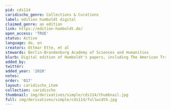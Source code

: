 ```yaml
---
pid: cds114
caridischo_genre: Collections & Curations
label: edition humboldt digital
claimed_genre: an edition
link: https://edition-humboldt.de/
open_access: 'TRUE'
status: Active
language: de, en
creators: Ottmar Ette, et al
stewards: Berlin-Brandenburg Academy of Sciences and Humanities
blurb: Digital edition of Humboldt's papers, including The American Travel Journals.
added_by:
twitter:
added_year: '2020'
notes:
order: '017'
layout: caridischo_item
collection: caridischo
thumbnail: img/derivatives/simple/cds114/thumbnail.jpg
full: img/derivatives/simple/cds114/fullwidth.jpg
---
```

